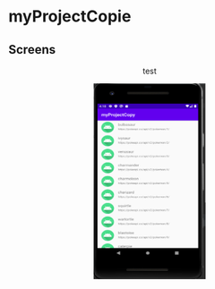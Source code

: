 # myProjectCopie

## Screens  
<p align="center">   
test
</p>
<p align="center">
<img src="myProjectCopy_Screen/Screen_List.PNG" width="200" height="350" />
</p>
